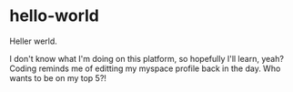 # hello-world

Heller werld.

I don't know what I'm doing on this platform, so hopefully I'll learn, yeah? 
Coding reminds me of editting my myspace profile back in the day. Who wants to be on my top 5?!
